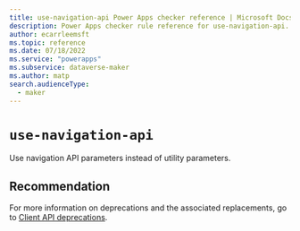 ```yaml
---
title: use-navigation-api Power Apps checker reference | Microsoft Docs
description: Power Apps checker rule reference for use-navigation-api.
author: ecarrleemsft
ms.topic: reference
ms.date: 07/18/2022
ms.service: "powerapps"
ms.subservice: dataverse-maker
ms.author: matp
search.audienceType: 
  - maker
---
```

# `use-navigation-api`

Use navigation API parameters instead of utility parameters.

## Recommendation

For more information on deprecations and the associated replacements, go to [Client API deprecations](/power-platform/important-changes-coming#some-client-apis-are-deprecated).
